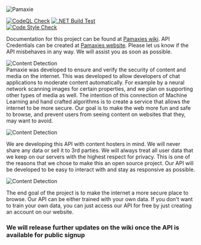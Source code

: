 ![**Pamaxie**](https://i.imgur.com/UzSZPs2.png)

[![CodeQL Check](https://github.com/deamonicnet/Pamaxie/actions/workflows/codeql-analysis.yml/badge.svg)](https://github.com/deamonicnet/Pamaxie/actions/workflows/codeql-analysis.yml)
[![.NET Build Test](https://github.com/deamonicnet/Pamaxie/actions/workflows/dotnet.yml/badge.svg)](https://github.com/deamonicnet/Pamaxie/actions/workflows/dotnet.yml)  
[![Code Style Check](https://github.com/pamaxie/Pamaxie/actions/workflows/codestyle.yml/badge.svg)](https://github.com/pamaxie/Pamaxie/actions/workflows/codestyle.yml)

Documentation for this project can be found at [Pamaxies wiki](https://wiki.pamaxie.com/). API Credentials can be created at [Pamaxies website](https://pamaxie.com/). Please let us know if the API misbehaves in any way. We will assist you as soon as possible.

![**Content Detection**](https://i.imgur.com/vMUR0LQ.png)<br/>
Pamaxie was developed to ensure and verify the security of content and media on the internet.
This was developed to allow developers of chat applications to moderate content automatically. For example by a neural network scanning images for certain properties, and we plan on supporting other types of media as well. The intention of this connection of Machine Learning and hand crafted algorithms is to create a service that allows the internet to be more secure. Our goal is to make the web more fun and safe to browse, and prevent users from seeing content on websites that they, may want to avoid.

![**Content Detection**](https://i.imgur.com/Egy7Q1I.png)<br/>


We are developing this API with content hosters in mind. We will never share any data or sell it to 3rd parties. We will always treat all user data that we keep on our servers with the highest respect for privacy. This is one of the reasons that we chose to make this an open source project. Our API will be developed to be easy to interact with and stay as responsive as possible. 

![**Content Detection**](https://i.imgur.com/rUSlxoh.png)<br/>

The end goal of the project is to make the internet a more secure place to browse.
Our API can be either trained with your own data. 
If you don't want to train your own data, you can just access our API for free by just creating an account on our website. 

### We will release further updates on the wiki once the API is available for public signup
